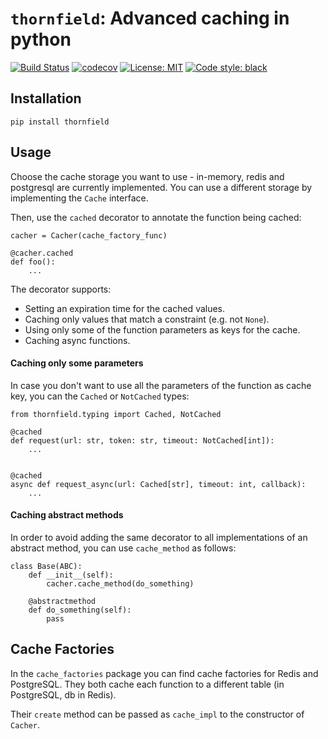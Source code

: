 # `thornfield`: Advanced caching in python

[![Build Status](https://travis-ci.com/drorvinkler/thornfield.svg?branch=main)](https://travis-ci.com/drorvinkler/thornfield)
[![codecov](https://codecov.io/gh/drorvinkler/thornfield/branch/main/graph/badge.svg)](https://codecov.io/gh/drorvinkler/thornfield)
[![License: MIT](https://img.shields.io/badge/License-MIT-yellow.svg)](https://opensource.org/licenses/MIT)
[![Code style: black](https://img.shields.io/badge/code%20style-black-000000.svg)](https://github.com/psf/black)

## Installation
```pip install thornfield```

## Usage
Choose the cache storage you want to use - in-memory, redis and postgresql are currently implemented.
You can use a different storage by implementing the `Cache` interface.

Then, use the `cached` decorator to annotate the function being cached:
```
cacher = Cacher(cache_factory_func)

@cacher.cached
def foo():
    ...
```

The decorator supports:
* Setting an expiration time for the cached values.
* Caching only values that match a constraint (e.g. not `None`).
* Using only some of the function parameters as keys for the cache.
* Caching async functions.

#### Caching only some parameters
In case you don't want to use all the parameters of the function as cache key,
you can the `Cached` or `NotCached` types:
```
from thornfield.typing import Cached, NotCached

@cached
def request(url: str, token: str, timeout: NotCached[int]):
    ...


@cached
async def request_async(url: Cached[str], timeout: int, callback):
    ...
```

#### Caching abstract methods
In order to avoid adding the same decorator to all implementations of an
abstract method, you can use `cache_method` as follows:
```
class Base(ABC):
    def __init__(self):
        cacher.cache_method(do_something)

    @abstractmethod
    def do_something(self):
        pass
```

## Cache Factories
In the `cache_factories` package you can find cache factories for Redis and PostgreSQL.
They both cache each function to a different table (in PostgreSQL, db in Redis).

Their `create` method can be passed as `cache_impl` to the constructor of `Cacher`.
